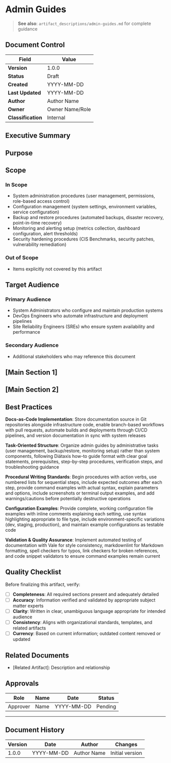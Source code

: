 # Admin Guides

> **See also**: `artifact_descriptions/admin-guides.md` for complete guidance

## Document Control

| Field | Value |
|-------|-------|
| **Version** | 1.0.0 |
| **Status** | Draft |
| **Created** | YYYY-MM-DD |
| **Last Updated** | YYYY-MM-DD |
| **Author** | Author Name |
| **Owner** | Owner Name/Role |
| **Classification** | Internal |

## Executive Summary

<!-- Provide a 2-3 paragraph overview for executive audience -->
<!-- What is this document about and why does it matter? -->

## Purpose

<!-- Admin Guides serve as authoritative procedural documentation for system administrators to configure, maintain, and troubleshoot production systems. They solve the problem of inconsistent system admini... -->

## Scope

### In Scope

- System administration procedures (user management, permissions, role-based access control)
- Configuration management (system settings, environment variables, service configuration)
- Backup and restore procedures (automated backups, disaster recovery, point-in-time recovery)
- Monitoring and alerting setup (metrics collection, dashboard configuration, alert thresholds)
- Security hardening procedures (CIS Benchmarks, security patches, vulnerability remediation)

### Out of Scope

- Items explicitly not covered by this artifact

## Target Audience

### Primary Audience

- System Administrators who configure and maintain production systems
- DevOps Engineers who automate infrastructure and deployment pipelines
- Site Reliability Engineers (SREs) who ensure system availability and performance

### Secondary Audience

- Additional stakeholders who may reference this document

## [Main Section 1]

<!-- Complete this section with artifact-specific content -->
<!-- Refer to the artifact description for required structure -->

## [Main Section 2]

<!-- Add additional sections as needed -->

## Best Practices

**Docs-as-Code Implementation**: Store documentation source in Git repositories alongside infrastructure code, enable branch-based workflows with pull requests, automate builds and deployments through CI/CD pipelines, and version documentation in sync with system releases

**Task-Oriented Structure**: Organize admin guides by administrative tasks (user management, backup/restore, monitoring setup) rather than system components, following Diátaxis how-to guide format with clear goal statements, prerequisites, step-by-step procedures, verification steps, and troubleshooting guidance

**Procedural Writing Standards**: Begin procedures with action verbs, use numbered lists for sequential steps, include expected outcomes after each step, provide command examples with actual syntax, explain parameters and options, include screenshots or terminal output examples, and add warnings/cautions before potentially destructive operations

**Configuration Examples**: Provide complete, working configuration file examples with inline comments explaining each setting, use syntax highlighting appropriate to file type, include environment-specific variations (dev, staging, production), and maintain example configurations as testable code

**Validation & Quality Assurance**: Implement automated testing of documentation with Vale for style consistency, markdownlint for Markdown formatting, spell checkers for typos, link checkers for broken references, and code snippet validators to ensure command examples remain current

## Quality Checklist

Before finalizing this artifact, verify:

- [ ] **Completeness**: All required sections present and adequately detailed
- [ ] **Accuracy**: Information verified and validated by appropriate subject matter experts
- [ ] **Clarity**: Written in clear, unambiguous language appropriate for intended audience
- [ ] **Consistency**: Aligns with organizational standards, templates, and related artifacts
- [ ] **Currency**: Based on current information; outdated content removed or updated

## Related Documents

- [Related Artifact]: Description and relationship

## Approvals

| Role | Name | Date | Status |
|------|------|------|--------|
| Approver | Name | YYYY-MM-DD | Pending |

---

## Document History

| Version | Date | Author | Changes |
|---------|------|--------|---------|
| 1.0.0 | YYYY-MM-DD | Author Name | Initial version |
